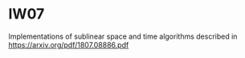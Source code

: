 # IW07

Implementations of sublinear space and time algorithms described in https://arxiv.org/pdf/1807.08886.pdf
